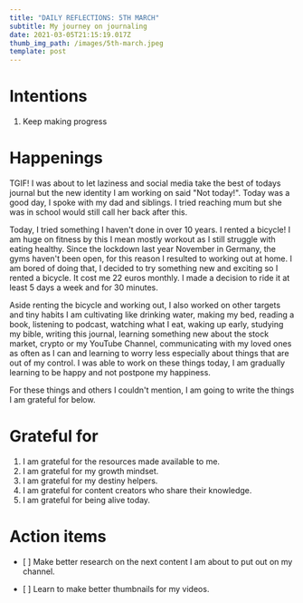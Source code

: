 ```yaml
---
title: "DAILY REFLECTIONS: 5TH MARCH"
subtitle: My journey on journaling
date: 2021-03-05T21:15:19.017Z
thumb_img_path: /images/5th-march.jpeg
template: post
---
```

# Intentions

1. Keep making progress

# Happenings

TGIF! I was about to let laziness and social media take the best of todays journal but the new identity I am working on said "Not today!". Today was a good day, I spoke with my dad and siblings. I tried reaching mum but she was in school would still call her back after this.

Today, I tried something I haven't done in over 10 years. I rented a bicycle! I am huge on fitness by this I mean mostly workout as I still struggle with eating healthy. Since the lockdown last year November in Germany, the gyms haven't been open, for this reason I resulted to working out at home. I am bored of doing that, I decided to try something new and exciting so I rented a bicycle. It cost me 22 euros monthly. I made a decision to ride it at least 5 days a week and for 30 minutes.

Aside renting the bicycle and working out, I also worked on other targets and tiny habits I am cultivating like drinking water, making my bed, reading a book, listening to podcast, watching what I eat, waking up early, studying my bible, writing this journal, learning something new about the stock market, crypto or my YouTube Channel, communicating with my loved ones as often as I can and learning to worry less especially about things that are out of my control. I was able to work on these things today, I am gradually learning to be happy and not postpone my happiness.

For these things and others I couldn't mention, I am going to write the things I am grateful for below.

# Grateful for

1. I am grateful for the resources made available to me.
2. I am grateful for my growth mindset.
3. I am grateful for my destiny helpers.
4. I am grateful for content creators who share their knowledge.
5. I am grateful for being alive today.

# Action items

* \[ ] Make better research on the next content I am about to put out on my channel.
* \[ ] Learn to make better thumbnails for my videos.

  <script async data-uid="a866018eeb" src="https://dedicated-artisan-3955.ck.page/a866018eeb/index.js"></script>